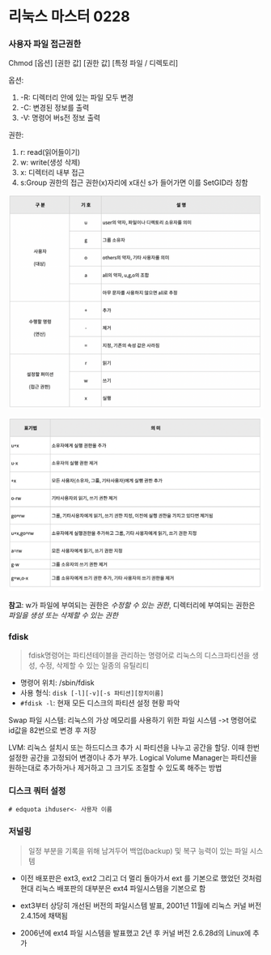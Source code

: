 # 리눅스 마스터 0228



### 사용자 파일 접근권한

Chmod [옵션] [권한 값] [권한 값] [특정 파일 / 디렉토리]

옵션:

1. -R: 디렉터리 안에 있는 파일 모두 변경
2. -C: 변경된 정보를 출력
3. -V: 명령어 버s전 정보 출력

권한:

1. r: read(읽어들이기)
2. w: write(생성 삭제)
3. x: 디렉터리 내부 접근
4. s:Group 권한의 접근 권한(x)자리에 x대신 s가 들어가면 이를 SetGID라 칭함

![파일권한](./image/file.png)

![파일권한](./image/fileexample.png)

**참고**: w가 파일에 부여되는 권한은 *수정할 수 있는 권한*, 디렉터리에 부여되는 권한은 *파일을 생성 또는 삭제할 수 있는 권한*



### fdisk

> fdisk명령어는 파티션테이블을 관리하는 명령어로 리눅스의 디스크파티션을 생성, 수정, 삭제할 수 있는 일종의 유틸리티

- 명령어 위치: /sbin/fdisk
- 사용 형식: `disk [-l][-v][-s 파티션][장치이름]`
- `#fdisk -l`: 현재 모든 디스크의 파티션 설정 현황 파악



Swap 파일 시스템: 리눅스의 가상 메모리를 사용하기 위한 파일 시스템 ->t 명령어로 id값을 82번으로 변경 후 저장<br/>

LVM: 리눅스 설치시 또는 하드디스크 추가 시 파티션을 나누고 공간을 할당. 이때 한번 설정한 공간을 고정되어 변경이나 추가 부가. Logical Volume Manager는 파티션을 원하는대로 추가하거나 제거하고 그 크기도 조절할 수 있도록 해주는 방법



### 디스크 쿼터 설정

`# edquota ihduser<- 사용자 이름`



### 저널링

> 일정 부분을 기록을 위해 남겨두어 백업(backup) 및 복구 능력이 있는 파일 시스템

- 이전 배포판은 ext3, ext2 그리고 더 멀리 돌아가서 ext 를 기본으로 했었던 것처럼 현대 리눅스 배포판의 대부분은 ext4 파일시스템을 기본으로 함

- ext3부터 상당히 개선된 버전의 파일시스템 발표, 2001년 11월에 리눅스 커널 버전 2.4.15에 채택됨
- 2006년에 ext4 파일 시스템을 발표했고 2년 후 커널 버전 2.6.28d의 Linux에 추가

